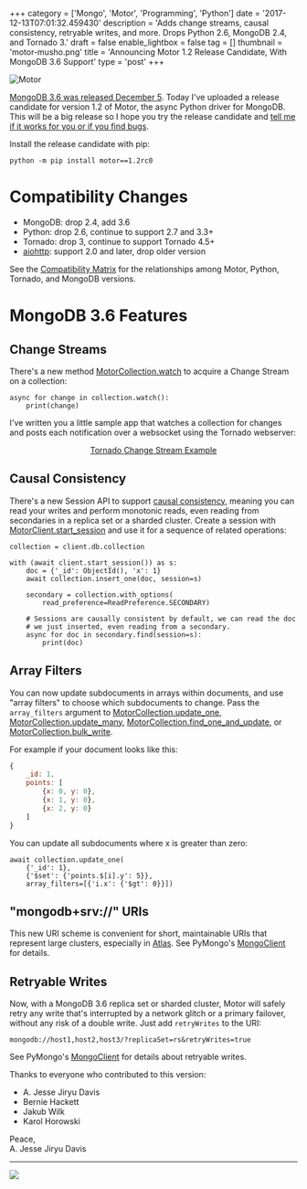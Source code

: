 +++
category = ['Mongo', 'Motor', 'Programming', 'Python']
date = '2017-12-13T07:01:32.459430'
description = 'Adds change streams, causal consistency, retryable writes, and more. Drops Python 2.6, MongoDB 2.4, and Tornado 3.'
draft = false
enable_lightbox = false
tag = []
thumbnail = 'motor-musho.png'
title = 'Announcing Motor 1.2 Release Candidate, With MongoDB 3.6 Support'
type = 'post'
+++

<p><img style="display:block; margin-left:auto; margin-right:auto;" src="motor-musho.png" alt="Motor" border="0" /></p>

[MongoDB 3.6 was released December 5](https://groups.google.com/d/msg/mongodb-announce/IDlWs6RTnm8/odRj2_ENAAAJ). Today I've uploaded a release candidate for version 1.2 of Motor, the async Python driver for MongoDB. This will be a big release so I hope you try the release candidate and [tell me if it works for you or if you find bugs](https://twitter.com/jessejiryudavis).

Install the release candidate with pip:

```text
python -m pip install motor==1.2rc0
```

# Compatibility Changes

- MongoDB: drop 2.4, add 3.6
- Python: drop 2.6, continue to support 2.7 and 3.3+
- Tornado: drop 3, continue to support Tornado 4.5+
- [aiohttp](https://aiohttp.readthedocs.io/): support 2.0 and later, drop older version

See the [Compatibility Matrix](http://motor.readthedocs.io/en/latest/requirements.html) for the relationships
among Motor, Python, Tornado, and MongoDB versions.

# MongoDB 3.6 Features

## Change Streams

There's a new method [MotorCollection.watch](http://motor.readthedocs.io/en/latest/api-tornado/motor_collection.html#motor.motor_tornado.MotorCollection.watch) to acquire a Change Stream on a
collection:

```py3
async for change in collection.watch():
    print(change)
```

I've written you a little sample app that watches a collection for changes and posts each notification over a websocket using the Tornado webserver:

<div style="text-align: center">
<p>
<a href="http://motor.readthedocs.io/en/latest/examples/tornado_change_stream_example.html">Tornado Change Stream Example</a>
</p>
</div>

## Causal Consistency

There's a new Session API to support [causal consistency](https://docs.mongodb.com/manual/core/read-isolation-consistency-recency/#causal-consistency), meaning you can read your writes and perform monotonic reads, even reading from secondaries in a replica set or a sharded cluster. Create a session with [MotorClient.start_session](http://motor.readthedocs.io/en/latest/api-tornado/motor_client.html#motor.motor_tornado.MotorClient.start_session) and use it for a sequence of related operations:

```py3
collection = client.db.collection

with (await client.start_session()) as s:
    doc = {'_id': ObjectId(), 'x': 1}
    await collection.insert_one(doc, session=s)

    secondary = collection.with_options(
        read_preference=ReadPreference.SECONDARY)

    # Sessions are causally consistent by default, we can read the doc
    # we just inserted, even reading from a secondary.
    async for doc in secondary.find(session=s):
        print(doc)
```

## Array Filters

You can now update subdocuments in arrays within documents, and use "array filters" to choose which subdocuments to change. Pass the ``array_filters`` argument to
[MotorCollection.update_one](http://motor.readthedocs.io/en/latest/api-tornado/motor_collection.html#motor.motor_tornado.MotorCollection.update_one),
[MotorCollection.update_many](http://motor.readthedocs.io/en/latest/api-tornado/motor_collection.html#motor.motor_tornado.MotorCollection.update_many),
[MotorCollection.find_one_and_update](http://motor.readthedocs.io/en/latest/api-tornado/motor_collection.html#motor.motor_tornado.MotorCollection.find_one_and_update),
or [MotorCollection.bulk_write](http://motor.readthedocs.io/en/latest/api-tornado/motor_collection.html#motor.motor_tornado.MotorCollection.bulk_write).

For example if your document looks like this:

```javascript
{
    _id: 1,
    points: [
        {x: 0, y: 0},
        {x: 1, y: 0},
        {x: 2, y: 0}
    ]
}
```

You can update all subdocuments where x is greater than zero:

```py3
await collection.update_one(
    {'_id': 1},
    {'$set': {'points.$[i].y': 5}},
    array_filters=[{'i.x': {'$gt': 0}}])
```

## "mongodb+srv://" URIs

This new URI scheme is convenient for short, maintainable URIs that represent large clusters, especially in [Atlas](https://www.mongodb.com/cloud/atlas). See PyMongo's [MongoClient](http://api.mongodb.com/python/current/api/pymongo/mongo_client.html#pymongo.mongo_client.MongoClient) for details.

## Retryable Writes

Now, with a MongoDB 3.6 replica set or sharded cluster, Motor will safely retry any write that's interrupted by a network glitch or a primary failover, without any risk of a double write. Just add ``retryWrites`` to the URI:

```text
mongodb://host1,host2,host3/?replicaSet=rs&retryWrites=true
```

See PyMongo's [MongoClient](http://api.mongodb.com/python/current/api/pymongo/mongo_client.html#pymongo.mongo_client.MongoClient) for details about retryable writes.

Thanks to everyone who contributed to this version:

- A. Jesse Jiryu Davis
- Bernie Hackett
- Jakub Wilk
- Karol Horowski

Peace,<br>
A. Jesse Jiryu Davis

***

<a href="https://www.flickr.com/photos/emptysquare/26615253806/"><img src="26615253806_ed4f855c04_k.jpg"></a>
